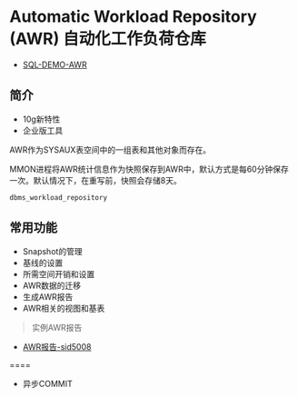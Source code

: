 # Automatic Workload Repository (AWR) 自动化工作负荷仓库

- [SQL-DEMO-AWR](../../scripts/opt/awr-system.sql)

## 简介

- 10g新特性
- 企业版工具

AWR作为SYSAUX表空间中的一组表和其他对象而存在。

MMON进程将AWR统计信息作为快照保存到AWR中，默认方式是每60分钟保存一次。默认情况下，在重写前，快照会存储8天。

`dbms_workload_repository`

## 常用功能

- Snapshot的管理
- 基线的设置
- 所需空间开销和设置
- AWR数据的迁移
- 生成AWR报告
- AWR相关的视图和基表


> 实例AWR报告

- [AWR报告-sid5008](awr-sid5008.html)



====


- 异步COMMIT
